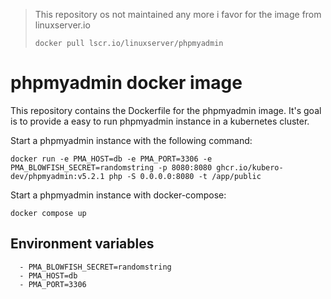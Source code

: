 > This repository os not maintained any more i favor for the image from linuxserver.io
> 
> `docker pull lscr.io/linuxserver/phpmyadmin`


# phpmyadmin docker image

This repository contains the Dockerfile for the phpmyadmin image. It's goal is to provide a easy to run phpmyadmin instance in a kubernetes cluster.

Start a phpmyadmin instance with the following command:

    docker run -e PMA_HOST=db -e PMA_PORT=3306 -e PMA_BLOWFISH_SECRET=randomstring -p 8080:8080 ghcr.io/kubero-dev/phpmyadmin:v5.2.1 php -S 0.0.0.0:8080 -t /app/public

Start a phpmyadmin instance with docker-compose:

    docker compose up


## Environment variables

      - PMA_BLOWFISH_SECRET=randomstring
      - PMA_HOST=db
      - PMA_PORT=3306
